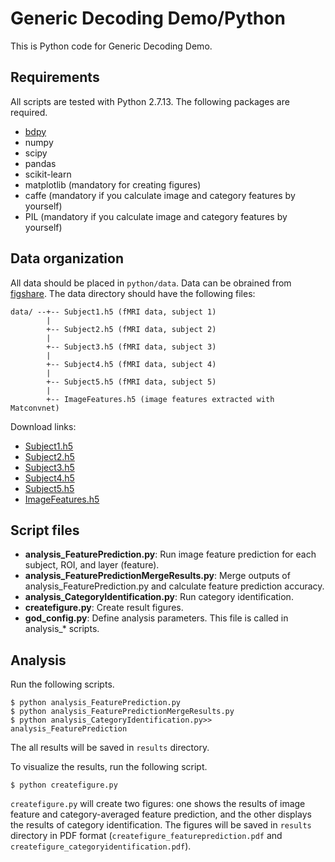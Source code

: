 # Generic Decoding Demo/Python

This is Python code for Generic Decoding Demo.

## Requirements

All scripts are tested with Python 2.7.13.
The following packages are required.

- [bdpy](https://github.com/KamitaniLab/bdpy)
- numpy
- scipy
- pandas
- scikit-learn
- matplotlib (mandatory for creating figures)
- caffe (mandatory if you calculate image and category features by yourself)
- PIL (mandatory if you calculate image and category features by yourself)

## Data organization

All data should be placed in `python/data`.
Data can be obrained from [figshare](https://figshare.com/articles/Generic_Object_Decoding/7387130).
The data directory should have the following files:

    data/ --+-- Subject1.h5 (fMRI data, subject 1)
            |
            +-- Subject2.h5 (fMRI data, subject 2)
            |
            +-- Subject3.h5 (fMRI data, subject 3)
            |
            +-- Subject4.h5 (fMRI data, subject 4)
            |
            +-- Subject5.h5 (fMRI data, subject 5)
            |
            +-- ImageFeatures.h5 (image features extracted with Matconvnet)

Download links:

- [Subject1.h5](https://ndownloader.figshare.com/files/15049646)
- [Subject2.h5](https://ndownloader.figshare.com/files/15049649)
- [Subject3.h5](https://ndownloader.figshare.com/files/15049652)
- [Subject4.h5](https://ndownloader.figshare.com/files/15049655)
- [Subject5.h5](https://ndownloader.figshare.com/files/15049658)
- [ImageFeatures.h5](https://ndownloader.figshare.com/files/15015971)

## Script files

- **analysis_FeaturePrediction.py**: Run image feature prediction for each subject, ROI, and layer (feature).
- **analysis_FeaturePredictionMergeResults.py**: Merge outputs of analysis_FeaturePrediction.py and calculate feature prediction accuracy.
- **analysis_CategoryIdentification.py**: Run category identification.
- **createfigure.py**: Create result figures.
- **god_config.py**: Define analysis parameters. This file is called in analysis_* scripts.

## Analysis

Run the following scripts.

    $ python analysis_FeaturePrediction.py
    $ python analysis_FeaturePredictionMergeResults.py
    $ python analysis_CategoryIdentification.py>> analysis_FeaturePrediction

The all results will be saved in `results` directory.

To visualize the results, run the following script.

    $ python createfigure.py

`createfigure.py` will create two figures: one shows the results of image feature and category-averaged feature prediction, and the other displays the results of category identification. The figures will be saved in `results` directory in PDF format (`createfigure_featureprediction.pdf` and `createfigure_categoryidentification.pdf`).
